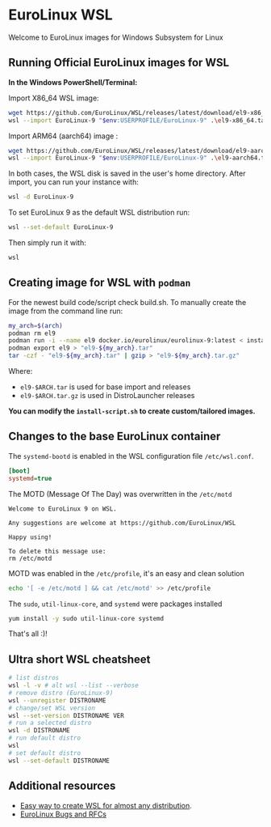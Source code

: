 # EuroLinux WSL

Welcome to EuroLinux images for Windows Subsystem for Linux

## Running Official EuroLinux images for WSL

**In the Windows PowerShell/Terminal:**

Import X86_64 WSL image:
```bash
wget https://github.com/EuroLinux/WSL/releases/latest/download/el9-x86_64.tar -o el9-x86_64.tar
wsl --import EuroLinux-9 "$env:USERPROFILE/EuroLinux-9" .\el9-x86_64.tar --version 2
```

Import ARM64 (aarch64) image :

```bash
wget https://github.com/EuroLinux/WSL/releases/latest/download/el9-aarch64.tar -o el9-aarch64.tar
wsl --import EuroLinux-9 "$env:USERPROFILE/EuroLinux-9" .\el9-aarch64.tar --version 2
```

In both cases, the WSL disk is saved in the user's home directory. After import, you can run your instance with:
```bash
wsl -d EuroLinux-9
```

To set EuroLinux 9 as the default WSL distribution run:
```bash
wsl --set-default EuroLinux-9
```

Then simply run it with:
```bash
wsl
```

## Creating image for WSL with `podman`

For the newest build code/script check build.sh. To manually create the image from the command line run:

```bash
my_arch=$(arch)
podman rm el9
podman run -i --name el9 docker.io/eurolinux/eurolinux-9:latest < install-script.sh
podman export el9 > "el9-${my_arch}.tar"
tar -czf - "el9-${my_arch}.tar" | gzip > "el9-${my_arch}.tar.gz"
```

Where:
- `el9-$ARCH.tar` is used for base import and releases
- `el9-$ARCH.tar.gz` is used in DistroLauncher releases

**You can modify the `install-script.sh` to create custom/tailored images.**

## Changes to the base EuroLinux container

The `systemd-bootd` is enabled in the WSL configuration file `/etc/wsl.conf`.
```ini
[boot]
systemd=true
```

The MOTD (Message Of The Day) was overwritten in the `/etc/motd`
```
Welcome to EuroLinux 9 on WSL.

Any suggestions are welcome at https://github.com/EuroLinux/WSL

Happy using!

To delete this message use:
rm /etc/motd
```


MOTD was enabled in the `/etc/profile`, it's an easy and clean solution
```bash
echo '[ -e /etc/motd ] && cat /etc/motd' >> /etc/profile
```

The `sudo`, `util-linux-core`, and `systemd` were packages installed

```bash
yum install -y sudo util-linux-core systemd
```

That's all :)!

## Ultra short WSL cheatsheet

```bash
# list distros
wsl -l -v # alt wsl --list --verbose
# remove distro (EuroLinux-9)
wsl --unregister DISTRONAME
# change/set WSL version
wsl --set-version DISTRONAME VER
# run a selected distro
wsl -d DISTRONAME
# run default distro
wsl
# set default distro
wsl --set-default DISTRONAME
```

## Additional resources

- [Easy way to create WSL for almost any distribution](https://learn.microsoft.com/en-us/windows/wsl/use-custom-distro).
- [EuroLinux Bugs and RFCs](https://github.com/EuroLinux/eurolinux-distro-bugs-and-rfc)
